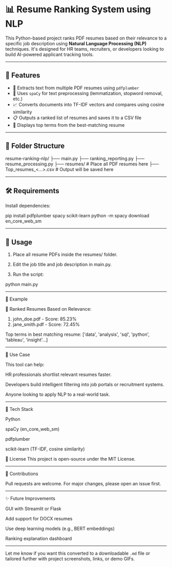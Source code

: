 # 📊 Resume Ranking System using NLP

This Python-based project ranks PDF resumes based on their relevance to a specific job description using **Natural Language Processing (NLP)** techniques. It's designed for HR teams, recruiters, or developers looking to build AI-powered applicant tracking tools.

---

## 🚀 Features

- 📄 Extracts text from multiple PDF resumes using `pdfplumber`
- 🧠 Uses `spaCy` for text preprocessing (lemmatization, stopword removal, etc.)
- 📈 Converts documents into TF-IDF vectors and compares using cosine similarity
- 📋 Outputs a ranked list of resumes and saves it to a CSV file
- 🏅 Displays top terms from the best-matching resume

---

## 📁 Folder Structure

resume-ranking-nlp/
├── main.py
├── ranking_reporting.py
├── resume_processing.py
├── resumes/ # Place all PDF resumes here
├── Top_resumes_<...>.csv # Output will be saved here

---

## 🛠️ Requirements

Install dependencies:

pip install pdfplumber spacy scikit-learn
python -m spacy download en_core_web_sm

---

## 📌 Usage

1. Place all resume PDFs inside the resumes/ folder.

2. Edit the job title and job description in main.py.

3. Run the script:

python main.py


---

🧪 Example

🔹 Ranked Resumes Based on Relevance:
1. john_doe.pdf - Score: 85.23%
2. jane_smith.pdf - Score: 72.45%

Top terms in best matching resume: ['data', 'analysis', 'sql', 'python', 'tableau', 'insight'...]

---

📌 Use Case

This tool can help:

HR professionals shortlist relevant resumes faster.

Developers build intelligent filtering into job portals or recruitment systems.

Anyone looking to apply NLP to a real-world task.

---

🧠 Tech Stack

Python

spaCy (en_core_web_sm)

pdfplumber

scikit-learn (TF-IDF, cosine similarity)

📄 License
This project is open-source under the MIT License.

---

🙌 Contributions

Pull requests are welcome. For major changes, please open an issue first.

---

✨ Future Improvements

GUI with Streamlit or Flask

Add support for DOCX resumes

Use deep learning models (e.g., BERT embeddings)

Ranking explanation dashboard

---

Let me know if you want this converted to a downloadable `.md` file or tailored further with project screenshots, links, or demo GIFs.
